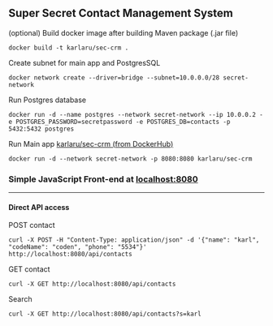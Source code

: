 
## Super Secret Contact Management System

(optional) Build docker image after building Maven package (.jar file)
```
docker build -t karlaru/sec-crm .
```

Create subnet for main app and PostgresSQL
```
docker network create --driver=bridge --subnet=10.0.0.0/28 secret-network
```

Run Postgres database
```
docker run -d --name postgres --network secret-network --ip 10.0.0.2 -e POSTGRES_PASSWORD=secretpassword -e POSTGRES_DB=contacts -p 5432:5432 postgres
```

Run Main app [karlaru/sec-crm (from DockerHub)](https://hub.docker.com/repository/docker/karlaru/sec-crm)
```
docker run -d --network secret-network -p 8080:8080 karlaru/sec-crm
```

### Simple JavaScript Front-end at [localhost:8080](http://localhost:8080)

--- 

#### Direct API access

POST contact
```
curl -X POST -H "Content-Type: application/json" -d '{"name": "karl", "codeName": "coden", "phone": "5534"}' http://localhost:8080/api/contacts
```

GET contact
```
curl -X GET http://localhost:8080/api/contacts
```

Search
```
curl -X GET http://localhost:8080/api/contacts?s=karl
```
